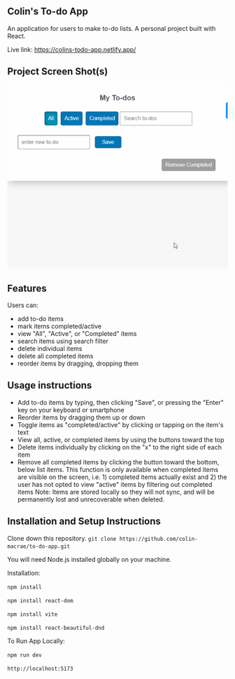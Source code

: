 ## Colin's To-do App 
An application for users to make to-do lists.  A personal project built with React.

Live link: https://colins-todo-app.netlify.app/

## Project Screen Shot(s)  
![Alt text](<todo app 2 gif.gif>)

## Features
Users can: 
- add to-do items
- mark items completed/active
- view "All", "Active", or "Completed" items
- search items using search filter
- delete individual items 
- delete all completed items
- reorder items by dragging, dropping them

 

## Usage instructions
- Add to-do items by typing, then clicking "Save", or pressing the "Enter" key on your keyboard or smartphone 
- Reorder items by dragging them up or down 
- Toggle items as "completed/active" by clicking or tapping on the item's text
- View all, active, or completed items by using the buttons toward the top 
- Delete items individually by clicking on the "x" to the right side of each item 
- Remove all completed items by clicking the button toward the bottom, below list items.  This function is only available when completed items are visible on the screen, i.e. 1) completed items actually exist and 2) the user has not opted to view "active" items by filtering out completed items
Note: Items are stored locally so they will not sync, and will be permanently lost and unrecoverable when deleted. 


## Installation and Setup Instructions

Clone down this repository. 
`git clone https://github.com/colin-macrae/to-do-app.git`

You will need Node.js installed globally on your machine.  

Installation:

`npm install` 

`npm install react-dom`

`npm install vite`

`npm install react-beautiful-dnd`

To Run App Locally:  

`npm run dev`

`http://localhost:5173`  


